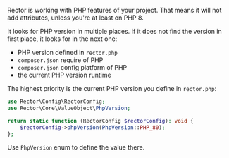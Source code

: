 Rector is working with PHP features of your project. That means it will not add attributes, unless you're at least on PHP 8.

It looks for PHP version in multiple places. If it does not find the version in first place, it looks for in the next one:

* PHP version defined in `rector.php`
* `composer.json` require of PHP
* `composer.json` config platform of PHP
* the current PHP version runtime

The highest priority is the current PHP version you define in `rector.php`:

```php
use Rector\Config\RectorConfig;
use Rector\Core\ValueObject\PhpVersion;

return static function (RectorConfig $rectorConfig): void {
    $rectorConfig->phpVersion(PhpVersion::PHP_80);
};
```

Use `PhpVersion` enum to define the value there.
